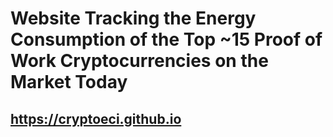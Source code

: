 # Website Tracking the Energy Consumption of the Top ~15 Proof of Work Cryptocurrencies on the Market Today

## https://cryptoeci.github.io
